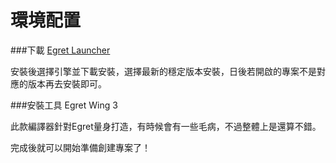 # 環境配置





###下載 [Egret Launcher](https://www.egret.com/cn/products/engine.html)

安裝後選擇引擎並下載安裝，選擇最新的穩定版本安裝，日後若開啟的專案不是對應的版本再去安裝即可。



###安裝工具 Egret Wing 3

此款編譯器針對Egret量身打造，有時候會有一些毛病，不過整體上是還算不錯。

完成後就可以開始準備創建專案了！